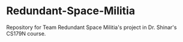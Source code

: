 # Redundant-Space-Militia
Repository for Team Redundant Space Militia's project in Dr. Shinar's CS179N course.
